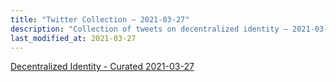 ```yaml
---
title: "Twitter Collection – 2021-03-27"
description: "Collection of tweets on decentralized identity – 2021-03-27"
last_modified_at: 2021-03-27
---
```


<a class="twitter-timeline" href="https://twitter.com/DecentralizeID/timelines/1375960297366810625">Decentralized Identity - Curated 2021-03-27</a> <script async src="https://platform.twitter.com/widgets.js" charset="utf-8"></script>